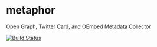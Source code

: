# metaphor

Open Graph, Twitter Card, and OEmbed Metadata Collector

[![Build Status](https://secure.travis-ci.org/hueniverse/metaphor.svg)](http://travis-ci.org/hueniverse/metaphor)
